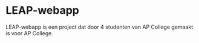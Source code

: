 # LEAP-webapp
LEAP-webapp is een project dat door 4 studenten van AP College gemaakt is voor AP College.
